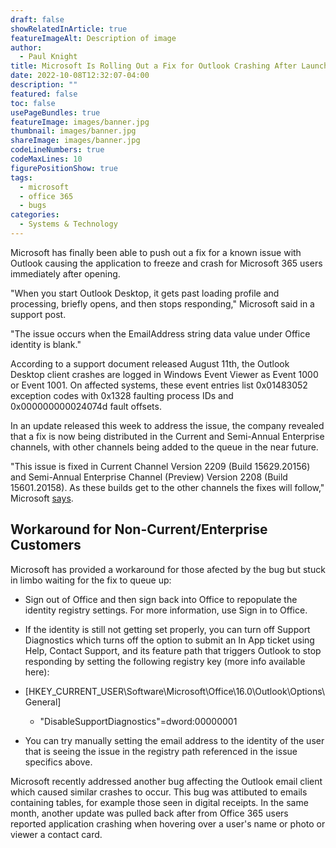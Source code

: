 ```yaml
---
draft: false
showRelatedInArticle: true
featureImageAlt: Description of image
author:
  - Paul Knight
title: Microsoft Is Rolling Out a Fix for Outlook Crashing After Launch
date: 2022-10-08T12:32:07-04:00
description: ""
featured: false
toc: false
usePageBundles: true
featureImage: images/banner.jpg
thumbnail: images/banner.jpg
shareImage: images/banner.jpg
codeLineNumbers: true
codeMaxLines: 10
figurePositionShow: true
tags:
  - microsoft
  - office 365
  - bugs
categories:
  - Systems & Technology
---
```


Microsoft has finally been able to push out a fix for a known issue with Outlook causing the application to freeze and crash for Microsoft 365 users immediately after opening. 

"When you start Outlook Desktop, it gets past loading profile and processing, briefly opens, and then stops responding," Microsoft said in a support post. 

"The issue occurs when the EmailAddress string data value under Office identity is blank."

According to a support document released August 11th, the Outlook Desktop client crashes are logged in Windows Event Viewer as Event 1000 or Event 1001. On affected systems,  these event entries list 0x01483052 exception codes with 0x1328 faulting process IDs and 0x000000000024074d fault offsets.

In an update released this week to address the issue, the company revealed that a fix is now being distributed in the Current and Semi-Annual Enterprise channels, with other channels being added to the queue in the near future.

"This issue is fixed in Current Channel Version 2209 (Build 15629.20156) and Semi-Annual Enterprise Channel (Preview) Version 2208 (Build 15601.20158). As these builds get to the other channels the fixes will follow," Microsoft [says](https://support.microsoft.com/en-us/topic/outlook-closes-shortly-after-it-is-opened-2d32d880-70a0-4ee0-b1e9-9e920721abdd).

## Workaround for Non-Current/Enterprise Customers
Microsoft has provided a workaround for those afected by the bug but stuck in limbo waiting for the fix to queue up:

- Sign out of Office and then sign back into Office to repopulate the identity registry settings. For more information, use Sign in to Office.

- If the identity is still not getting set properly, you can turn off Support Diagnostics which turns off the option to submit an In App ticket using Help, Contact Support, and its feature path that triggers Outlook to stop responding by setting the following registry key (more info available here):

- [HKEY_CURRENT_USER\Software\Microsoft\Office\16.0\Outlook\Options\General] 
  - "DisableSupportDiagnostics"=dword:00000001

- You can try manually setting the email address to the identity of the user that is seeing the issue in the registry path referenced in the issue specifics above.

Microsoft recently addressed another bug affecting the Outlook email client which caused similar crashes to occur. This bug was attibuted to emails containing tables, for example those seen in digital receipts. In the same month, another update was pulled back after from Office 365 users reported application crashing when hovering over a user's name or photo or viewer a contact card. 

